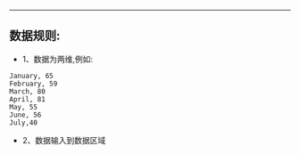 ***
## 数据规则:
* 1、数据为两维,例如:
```
January, 65
February, 59
March, 80
April, 81
May, 55
June, 56
July,40
```
* 2、数据输入到数据区域

